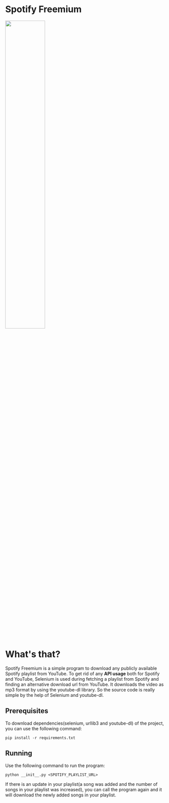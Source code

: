 # Spotify Freemium

<img src="https://raw.githubusercontent.com/alkislardeniz/freemium-spotify/master/sf.png" height="50%" width="50%">

<h1>What's that?</h1>
<p>Spotify Freemium is a simple program to download any publicly available Spotify playlist from YouTube. To get rid of any <b>API usage</b> both for Spotify and YouTube, Selenium is used during fetching a playlist from Spotify and finding an alternative download url from YouTube. It downloads the video as mp3 format by using the youtube-dl library. So the source code is really simple by the help of Selenium and youtube-dl.</p>

<h2>Prerequisites</h2>
<p>To download dependencies(selenium, urllib3 and youtube-dl) of the project, you can use the following command: </p>

```
pip install -r requirements.txt
```

<h2>Running</h2>
<p>Use the following command to run the program: </p>

```
python __init__.py <SPOTIFY_PLAYLIST_URL>
```
<p>If there is an update in your playlist(a song was added and the number of songs in your playlist was increased), you can call the program again and it will download the newly added songs in your playlist.</p>

